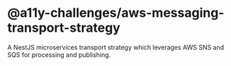 # @a11y-challenges/aws-messaging-transport-strategy

A NestJS microservices transport strategy which leverages AWS SNS and SQS for processing and publishing.